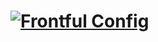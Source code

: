 # <a href="https://github.com/frontful/frontful-config"><img heigth="75" src="http://www.frontful.com/assets/packages/config.png" alt="Frontful Config" /></a>

